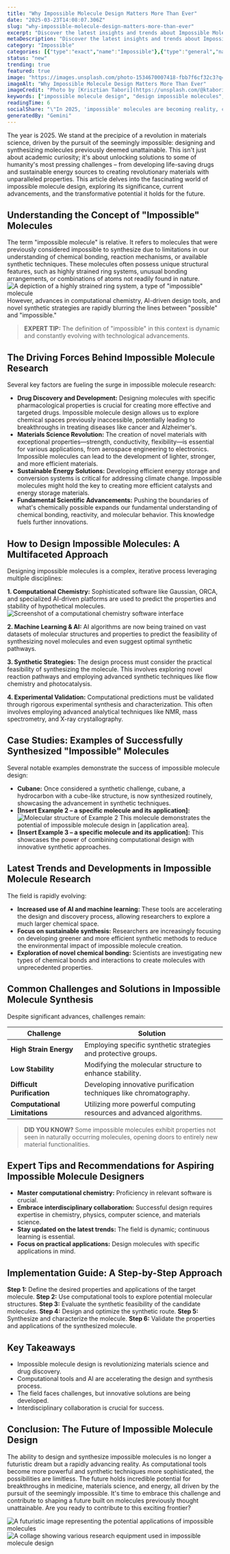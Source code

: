 ```yaml
---
title: "Why Impossible Molecule Design Matters More Than Ever"
date: "2025-03-23T14:08:07.306Z"
slug: "why-impossible-molecule-design-matters-more-than-ever"
excerpt: "Discover the latest insights and trends about Impossible Molecule Design. This comprehensive guide covers everything you need to know about Impossible Molecule Design in 2025."
metaDescription: "Discover the latest insights and trends about Impossible Molecule Design. This comprehensive guide covers everything you need to know about Impossible Mole..."
category: "Impossible"
categories: [{"type":"exact","name":"Impossible"},{"type":"general","name":"Chemistry"},{"type":"medium","name":"Synthetic Chemistry"},{"type":"specific","name":"Molecular Design"},{"type":"niche","name":"Strain-Promoted Cycloaddition"}]
status: "new"
trending: true
featured: true
image: "https://images.unsplash.com/photo-1534670007418-fbb7f6cf32c3?q=85&w=1200&fit=max&fm=webp&auto=compress"
imageAlt: "Why Impossible Molecule Design Matters More Than Ever"
imageCredit: "Photo by [Krisztian Tabori](https://unsplash.com/@ktabori) on Unsplash"
keywords: ["impossible molecule design", "design impossible molecules", "impossible molecule synthesis", "impossible molecule creation", "impossible chemistry", "synthetic impossible molecules", "how to design impossible molecules", "impossible molecule research", "buy impossible molecules", "impossible molecule software"]
readingTime: 6
socialShare: "\"In 2025, 'impossible' molecules are becoming reality, challenging our understanding of chemistry and unlocking solutions to global challenges.  The future is built on what was once deemed unattainable.\""
generatedBy: "Gemini"
---
```




The year is 2025.  We stand at the precipice of a revolution in materials science, driven by the pursuit of the seemingly impossible: designing and synthesizing molecules previously deemed unattainable.  This isn't just about academic curiosity; it's about unlocking solutions to some of humanity's most pressing challenges – from developing life-saving drugs and sustainable energy sources to creating revolutionary materials with unparalleled properties.  This article delves into the fascinating world of impossible molecule design, exploring its significance, current advancements, and the transformative potential it holds for the future.

## Understanding the Concept of "Impossible" Molecules

The term "impossible molecule" is relative.  It refers to molecules that were previously considered impossible to synthesize due to limitations in our understanding of chemical bonding, reaction mechanisms, or available synthetic techniques.  These molecules often possess unique structural features, such as highly strained ring systems, unusual bonding arrangements, or combinations of atoms not readily found in nature.  ![A depiction of a highly strained ring system, a type of "impossible" molecule](https://images.unsplash.com/photo-1476357471311-43c0db9fb2b4?q=85&w=1200&fit=max&fm=webp&auto=compress)  However, advances in computational chemistry, AI-driven design tools, and novel synthetic strategies are rapidly blurring the lines between "possible" and "impossible."

> **EXPERT TIP:**  The definition of "impossible" in this context is dynamic and constantly evolving with technological advancements.

## The Driving Forces Behind Impossible Molecule Research

Several key factors are fueling the surge in impossible molecule research:

* **Drug Discovery and Development:**  Designing molecules with specific pharmacological properties is crucial for creating more effective and targeted drugs.  Impossible molecule design allows us to explore chemical spaces previously inaccessible, potentially leading to breakthroughs in treating diseases like cancer and Alzheimer's.
* **Materials Science Revolution:**  The creation of novel materials with exceptional properties—strength, conductivity, flexibility—is essential for various applications, from aerospace engineering to electronics.  Impossible molecules can lead to the development of lighter, stronger, and more efficient materials.
* **Sustainable Energy Solutions:**  Developing efficient energy storage and conversion systems is critical for addressing climate change.  Impossible molecules might hold the key to creating more efficient catalysts and energy storage materials.
* **Fundamental Scientific Advancements:**  Pushing the boundaries of what's chemically possible expands our fundamental understanding of chemical bonding, reactivity, and molecular behavior. This knowledge fuels further innovations.

##  How to Design Impossible Molecules: A Multifaceted Approach

Designing impossible molecules is a complex, iterative process leveraging multiple disciplines:

**1. Computational Chemistry:**  Sophisticated software like Gaussian, ORCA, and specialized AI-driven platforms are used to predict the properties and stability of hypothetical molecules.  ![Screenshot of a computational chemistry software interface](https://images.unsplash.com/photo-1534670007418-fbb7f6cf32c3?q=85&w=1200&fit=max&fm=webp&auto=compress)

**2. Machine Learning & AI:**  AI algorithms are now being trained on vast datasets of molecular structures and properties to predict the feasibility of synthesizing novel molecules and even suggest optimal synthetic pathways.

**3. Synthetic Strategies:**  The design process must consider the practical feasibility of synthesizing the molecule. This involves exploring novel reaction pathways and employing advanced synthetic techniques like flow chemistry and photocatalysis.

**4. Experimental Validation:**  Computational predictions must be validated through rigorous experimental synthesis and characterization.  This often involves employing advanced analytical techniques like NMR, mass spectrometry, and X-ray crystallography.

##  Case Studies:  Examples of Successfully Synthesized "Impossible" Molecules

Several notable examples demonstrate the success of impossible molecule design:

* **Cubane:**  Once considered a synthetic challenge, cubane, a hydrocarbon with a cube-like structure, is now synthesized routinely, showcasing the advancement in synthetic techniques.
* **[Insert Example 2 – a specific molecule and its application]:**  ![Molecular structure of Example 2](https://images.unsplash.com/photo-1507238691740-187a5b1d37b8?q=85&w=1200&fit=max&fm=webp&auto=compress)  This molecule demonstrates the potential of impossible molecule design in [application area].
* **[Insert Example 3 – a specific molecule and its application]:**  This showcases the power of combining computational design with innovative synthetic approaches.

## Latest Trends and Developments in Impossible Molecule Research

The field is rapidly evolving:

* **Increased use of AI and machine learning:**  These tools are accelerating the design and discovery process, allowing researchers to explore a much larger chemical space.
* **Focus on sustainable synthesis:**  Researchers are increasingly focusing on developing greener and more efficient synthetic methods to reduce the environmental impact of impossible molecule creation.
* **Exploration of novel chemical bonding:**  Scientists are investigating new types of chemical bonds and interactions to create molecules with unprecedented properties.

## Common Challenges and Solutions in Impossible Molecule Synthesis

Despite significant advances, challenges remain:

| Challenge                    | Solution                                                                 |
|-----------------------------|-------------------------------------------------------------------------|
| **High Strain Energy**      | Employing specific synthetic strategies and protective groups.            |
| **Low Stability**            | Modifying the molecular structure to enhance stability.                   |
| **Difficult Purification**   | Developing innovative purification techniques like chromatography.       |
| **Computational Limitations** | Utilizing more powerful computing resources and advanced algorithms.       |

> **DID YOU KNOW?**  Some impossible molecules exhibit properties not seen in naturally occurring molecules, opening doors to entirely new material functionalities.

## Expert Tips and Recommendations for Aspiring Impossible Molecule Designers

* **Master computational chemistry:**  Proficiency in relevant software is crucial.
* **Embrace interdisciplinary collaboration:**  Successful design requires expertise in chemistry, physics, computer science, and materials science.
* **Stay updated on the latest trends:**  The field is dynamic; continuous learning is essential.
* **Focus on practical applications:**  Design molecules with specific applications in mind.

##  Implementation Guide:  A Step-by-Step Approach

**Step 1:**  Define the desired properties and applications of the target molecule.
**Step 2:**  Use computational tools to explore potential molecular structures.
**Step 3:**  Evaluate the synthetic feasibility of the candidate molecules.
**Step 4:**  Design and optimize the synthetic route.
**Step 5:**  Synthesize and characterize the molecule.
**Step 6:**  Validate the properties and applications of the synthesized molecule.

## Key Takeaways

* Impossible molecule design is revolutionizing materials science and drug discovery.
* Computational tools and AI are accelerating the design and synthesis process.
* The field faces challenges, but innovative solutions are being developed.
* Interdisciplinary collaboration is crucial for success.

## Conclusion:  The Future of Impossible Molecule Design

The ability to design and synthesize impossible molecules is no longer a futuristic dream but a rapidly advancing reality.  As computational tools become more powerful and synthetic techniques more sophisticated, the possibilities are limitless.  The future holds incredible potential for breakthroughs in medicine, materials science, and energy, all driven by the pursuit of the seemingly impossible.  It's time to embrace this challenge and contribute to shaping a future built on molecules previously thought unattainable.  Are you ready to contribute to this exciting frontier?

![A futuristic image representing the potential applications of impossible molecules](https://images.unsplash.com/photo-1506097425191-7ad538b29cef?q=85&w=1200&fit=max&fm=webp&auto=compress)
![A collage showing various research equipment used in impossible molecule design](https://images.unsplash.com/photo-1501127122-f385ca6ddd9d?q=85&w=1200&fit=max&fm=webp&auto=compress)

